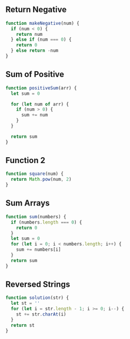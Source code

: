 ## Return Negative

```js
function makeNegative(num) {
  if (num < 0) {
    return num
  } else if (num === 0) {
    return 0
  } else return -num
}
```

## Sum of Positive

```js
function positiveSum(arr) {
  let sum = 0

  for (let num of arr) {
    if (num > 0) {
      sum += num
    }
  }

  return sum
}
```

## Function 2

```js
function square(num) {
  return Math.pow(num, 2)
}
```

## Sum Arrays

```js
function sum(numbers) {
  if (numbers.length === 0) {
    return 0
  }
  let sum = 0
  for (let i = 0; i < numbers.length; i++) {
    sum += numbers[i]
  }
  return sum
}
```

## Reversed Strings

```js
function solution(str) {
  let st = ''
  for (let i = str.length - 1; i >= 0; i--) {
    st += str.charAt(i)
  }
  return st
}
```
